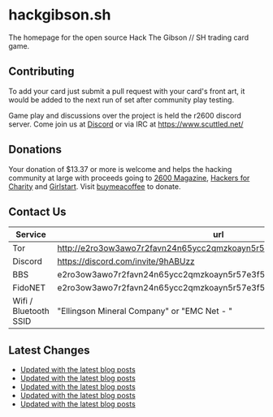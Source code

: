 # hackgibson.sh
The homepage for the open source Hack The Gibson // SH trading card game.


## Contributing

To add your card just submit a pull request with your card's front art, it would be added to the next run of set after community play testing.

Game play and discussions over the project is held the r2600 discord server. Come join us at [Discord](https://discord.com/invite/9hABUzz) or via IRC at https://www.scuttled.net/


## Donations

Your donation of $13.37 or more is welcome and helps the hacking community at large with proceeds going to [2600 Magazine](https://2600.com/), [Hackers for Charity](https://hackersforcharity.org) and [Girlstart](https://girlstart.org).  Visit [buymeacoffee](https://www.buymeacoffee.com/hackgibson.sh) to donate.


## Contact Us

Service | url
-|-
Tor | http://e2ro3ow3awo7r2favn24n65ycc2qmzkoayn5r57e3f56nvjwdcgg32ad.onion
Discord | https://discord.com/invite/9hABUzz
BBS | e2ro3ow3awo7r2favn24n65ycc2qmzkoayn5r57e3f56nvjwdcgg32ad.onion:23
FidoNET | e2ro3ow3awo7r2favn24n65ycc2qmzkoayn5r57e3f56nvjwdcgg32ad.onion:24554
Wifi / Bluetooth SSID | "Ellingson Mineral Company" or "EMC Net - <fidonet address>"

## Latest Changes
<!-- BLOG-POST-LIST:START -->
- [Updated with the latest blog posts](https://github.com/DFW2600/hackgibson.sh/commit/d78aea5484d67db8cb96e1568cf82bdbb18f27dd)
- [Updated with the latest blog posts](https://github.com/DFW2600/hackgibson.sh/commit/d778551fab2491baf2e75ad5db9292ed7b778ffa)
- [Updated with the latest blog posts](https://github.com/DFW2600/hackgibson.sh/commit/e39bd9db5ee4a972f7a093a5de5b137980df739d)
- [Updated with the latest blog posts](https://github.com/DFW2600/hackgibson.sh/commit/d5d8afbd76fb5b836dc4a6494c1870e26c9553fb)
- [Updated with the latest blog posts](https://github.com/DFW2600/hackgibson.sh/commit/6c3ab4bee5c2027d981d254168011d8aef278539)
<!-- BLOG-POST-LIST:END -->
